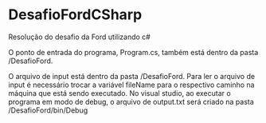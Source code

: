 # DesafioFordCSharp
Resolução do desafio da Ford utilizando c#

O ponto de entrada do programa, Program.cs, também está dentro da pasta /DesafioFord.

O arquivo de input está dentro da pasta /DesafioFord.
Para ler o arquivo de input é necessário trocar a variável fileName para o respectivo caminho na máquina que está sendo executado.
No visual studio, ao executar o programa em modo de debug, o arquivo de output.txt será criado na pasta /DesafioFord/bin/Debug
